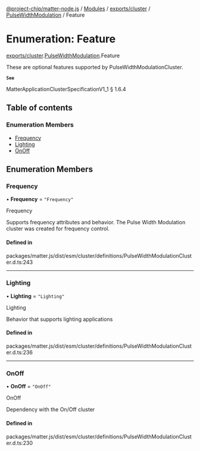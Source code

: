 [@project-chip/matter-node.js](../README.md) / [Modules](../modules.md) / [exports/cluster](../modules/exports_cluster.md) / [PulseWidthModulation](../modules/exports_cluster.PulseWidthModulation.md) / Feature

# Enumeration: Feature

[exports/cluster](../modules/exports_cluster.md).[PulseWidthModulation](../modules/exports_cluster.PulseWidthModulation.md).Feature

These are optional features supported by PulseWidthModulationCluster.

**`See`**

MatterApplicationClusterSpecificationV1_1 § 1.6.4

## Table of contents

### Enumeration Members

- [Frequency](exports_cluster.PulseWidthModulation.Feature.md#frequency)
- [Lighting](exports_cluster.PulseWidthModulation.Feature.md#lighting)
- [OnOff](exports_cluster.PulseWidthModulation.Feature.md#onoff)

## Enumeration Members

### Frequency

• **Frequency** = ``"Frequency"``

Frequency

Supports frequency attributes and behavior. The Pulse Width Modulation cluster was created for frequency
control.

#### Defined in

packages/matter.js/dist/esm/cluster/definitions/PulseWidthModulationCluster.d.ts:243

___

### Lighting

• **Lighting** = ``"Lighting"``

Lighting

Behavior that supports lighting applications

#### Defined in

packages/matter.js/dist/esm/cluster/definitions/PulseWidthModulationCluster.d.ts:236

___

### OnOff

• **OnOff** = ``"OnOff"``

OnOff

Dependency with the On/Off cluster

#### Defined in

packages/matter.js/dist/esm/cluster/definitions/PulseWidthModulationCluster.d.ts:230
